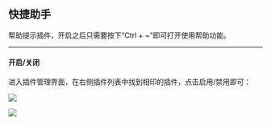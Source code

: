 ## 快捷助手
帮助提示插件，开启之后只需要按下“Ctrl + ~”即可打开使用帮助功能。

---

#### 开启/关闭
进入插件管理界面，在右侧插件列表中找到相印的插件，点击启用/禁用即可：

![](http://data.eolinker.com/course/Cx6iW9s3b6c715fafda3ce31d6b6f5929f8dee351d2bda5)

![](http://data.eolinker.com/course/EFNDLHf485dc1d034644018b7d88fde1aa03992a11af6a3)